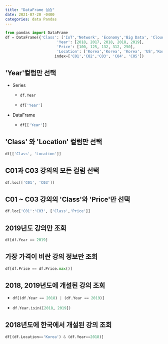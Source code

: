 ```yaml
---
title: "DataFrame 실습"
date: 2021-07-20 -0400
categories: data Pandas
---
```

```py  
from pandas import DataFrame  
df = DataFrame({'Class': ['IoT','Network', 'Economy','Big Data', 'Cloud'],  
                       'Year': [2018, 2017, 2018, 2018, 2019],  
                       'Price': [100, 125, 132, 312, 250],  
                       'Location': ['Korea','Korea', 'Korea', 'US','Korea']},  
                      index=['C01','C02','C03', 'C04', 'C05'])  
```  
## 'Year'컬럼만 선택  
- Series  
  * ```py  
    df.Year  
    ```  
  * ```py  
    df['Year']  
    ```  
    
- DataFrame  
  * ```py  
    df[['Year']]  
    ```  

## 'Class' 와 'Location' 컬럼만 선택  

```py  
df[['Class', 'Location']]  
```  

## C01과 C03 강의의 모든 컬럼 선택  

```py  
df.loc[['C01', 'C03']]  
```  

## C01 ~ C03 강의의 'Class'와 'Price'만 선택  

```py  
df.loc['C01':'C03', ['Class','Price']]  
```  

## 2019년도 강의만 조회  

```py  
df[df.Year == 2019]  
```  

## 가장 가격이 비싼 강의 정보만 조회  

```py  
df[df.Price == df.Price.max()]  
```  

## 2018, 2019년도에 개설된 강의 조회  

- ```py  
  df[(df.Year == 2018) | (df.Year == 2019)]  
  ```  
- ```py  
  df.Year.isin([2018, 2019])  
  ```  
## 2018년도에 한국에서 개설된 강의 조회  

```py  
df[(df.Location=='Korea') & (df.Year==2018)]  
```  

